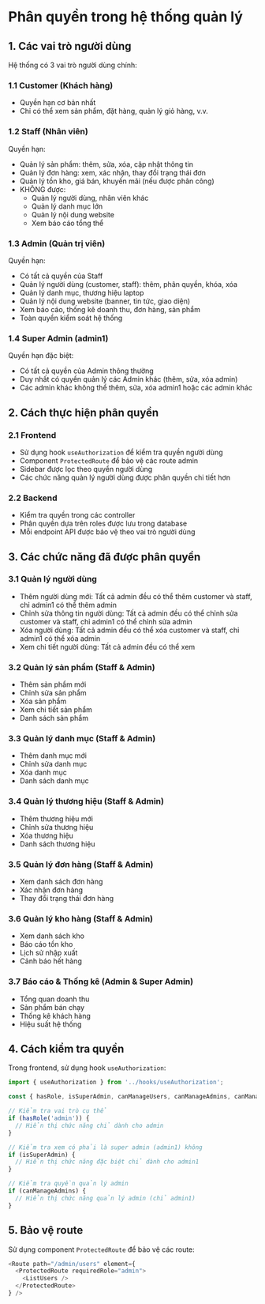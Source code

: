 # Phân quyền trong hệ thống quản lý

## 1. Các vai trò người dùng

Hệ thống có 3 vai trò người dùng chính:

### 1.1 Customer (Khách hàng)
- Quyền hạn cơ bản nhất
- Chỉ có thể xem sản phẩm, đặt hàng, quản lý giỏ hàng, v.v.

### 1.2 Staff (Nhân viên)
Quyền hạn:
- Quản lý sản phẩm: thêm, sửa, xóa, cập nhật thông tin
- Quản lý đơn hàng: xem, xác nhận, thay đổi trạng thái đơn
- Quản lý tồn kho, giá bán, khuyến mãi (nếu được phân công)
- KHÔNG được:
  - Quản lý người dùng, nhân viên khác
  - Quản lý danh mục lớn
  - Quản lý nội dung website
  - Xem báo cáo tổng thể

### 1.3 Admin (Quản trị viên)
Quyền hạn:
- Có tất cả quyền của Staff
- Quản lý người dùng (customer, staff): thêm, phân quyền, khóa, xóa
- Quản lý danh mục, thương hiệu laptop
- Quản lý nội dung website (banner, tin tức, giao diện)
- Xem báo cáo, thống kê doanh thu, đơn hàng, sản phẩm
- Toàn quyền kiểm soát hệ thống

### 1.4 Super Admin (admin1)
Quyền hạn đặc biệt:
- Có tất cả quyền của Admin thông thường
- Duy nhất có quyền quản lý các Admin khác (thêm, sửa, xóa admin)
- Các admin khác không thể thêm, sửa, xóa admin1 hoặc các admin khác

## 2. Cách thực hiện phân quyền

### 2.1 Frontend
- Sử dụng hook `useAuthorization` để kiểm tra quyền người dùng
- Component `ProtectedRoute` để bảo vệ các route admin
- Sidebar được lọc theo quyền người dùng
- Các chức năng quản lý người dùng được phân quyền chi tiết hơn

### 2.2 Backend
- Kiểm tra quyền trong các controller
- Phân quyền dựa trên roles được lưu trong database
- Mỗi endpoint API được bảo vệ theo vai trò người dùng

## 3. Các chức năng đã được phân quyền

### 3.1 Quản lý người dùng
- Thêm người dùng mới: Tất cả admin đều có thể thêm customer và staff, chỉ admin1 có thể thêm admin
- Chỉnh sửa thông tin người dùng: Tất cả admin đều có thể chỉnh sửa customer và staff, chỉ admin1 có thể chỉnh sửa admin
- Xóa người dùng: Tất cả admin đều có thể xóa customer và staff, chỉ admin1 có thể xóa admin
- Xem chi tiết người dùng: Tất cả admin đều có thể xem

### 3.2 Quản lý sản phẩm (Staff & Admin)
- Thêm sản phẩm mới
- Chỉnh sửa sản phẩm
- Xóa sản phẩm
- Xem chi tiết sản phẩm
- Danh sách sản phẩm

### 3.3 Quản lý danh mục (Staff & Admin)
- Thêm danh mục mới
- Chỉnh sửa danh mục
- Xóa danh mục
- Danh sách danh mục

### 3.4 Quản lý thương hiệu (Staff & Admin)
- Thêm thương hiệu mới
- Chỉnh sửa thương hiệu
- Xóa thương hiệu
- Danh sách thương hiệu

### 3.5 Quản lý đơn hàng (Staff & Admin)
- Xem danh sách đơn hàng
- Xác nhận đơn hàng
- Thay đổi trạng thái đơn hàng

### 3.6 Quản lý kho hàng (Staff & Admin)
- Xem danh sách kho
- Báo cáo tồn kho
- Lịch sử nhập xuất
- Cảnh báo hết hàng

### 3.7 Báo cáo & Thống kê (Admin & Super Admin)
- Tổng quan doanh thu
- Sản phẩm bán chạy
- Thống kê khách hàng
- Hiệu suất hệ thống

## 4. Cách kiểm tra quyền

Trong frontend, sử dụng hook `useAuthorization`:

```javascript
import { useAuthorization } from '../hooks/useAuthorization';

const { hasRole, isSuperAdmin, canManageUsers, canManageAdmins, canManageProducts, canViewReports } = useAuthorization();

// Kiểm tra vai trò cụ thể
if (hasRole('admin')) {
  // Hiển thị chức năng chỉ dành cho admin
}

// Kiểm tra xem có phải là super admin (admin1) không
if (isSuperAdmin) {
  // Hiển thị chức năng đặc biệt chỉ dành cho admin1
}

// Kiểm tra quyền quản lý admin
if (canManageAdmins) {
  // Hiển thị chức năng quản lý admin (chỉ admin1)
}
```

## 5. Bảo vệ route

Sử dụng component `ProtectedRoute` để bảo vệ các route:

```javascript
<Route path="/admin/users" element={
  <ProtectedRoute requiredRole="admin">
    <ListUsers />
  </ProtectedRoute>
} />
```